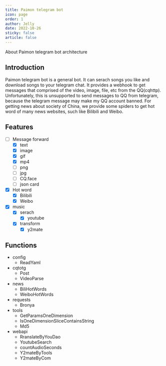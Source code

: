 ```yaml
---
title: Paimon telegram bot
icon: page
order: 1
author: Jelly
date: 2022-10-26
sticky: false
article: false
---
```


About Paimon telegram bot architecture

<!-- more -->

## Introduction
Paimon telegram bot is a general bot. It can serach songs you like and download songs to your telegram chat. It provides a webhook to get messages that comprised of the video, image, file, etc from the QQ(cqhttp). Unfortunately, this is unsupported to send messages to QQ from telegram, because the telegram message may make my QQ account banned. For getting news about society of China, we provide some spiders to get hot word of many news websites, such like Bilibili and Weibo. 

## Features
- [ ] Message forward
    - [X] text
    - [X] image
    - [X] gif
    - [X] mp4
    - [ ] png
    - [ ] jpg
    - [ ] CQ.face
    - [ ] json card
- [X] Hot word
    - [X] Bilibili
    - [X] Weibo
- [X] music
    - [X] serach
        - [X] youtube
    - [X] transform
        - [X] y2mate

## Functions
- config
    - ReadYaml
- cqtotg
    - Post
    - VideoParse
- news
    - BiliHotWords
    - WeiboHotWords
- requests
    - Bronya
- tools
    - GetParamsOneDimension
    - IsOneDimensionSliceContainsString
    - Md5
- webapi
    - RranslateByYouDao
    - YoutubeSearch
    - countAudioSeconds
    - Y2mateByTools
    - Y2mateByCom


